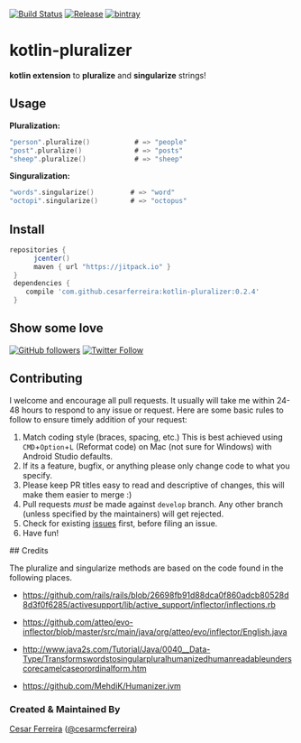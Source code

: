 [![Build Status](https://travis-ci.org/cesarferreira/kotlin-pluralizer.svg?branch=master)](https://travis-ci.org/cesarferreira/kotlin-pluralizer) [![Release](https://jitpack.io/v/cesarferreira/kotlin-pluralizer.svg)](https://jitpack.io/#cesarferreira/kkotlin-pluralizer)  [ ![bintray](https://api.bintray.com/packages/cesarferreira/maven/kotlin-pluralizer/images/download.svg) ](https://bintray.com/cesarferreira/maven/kotlin-pluralizer/_latestVersion)

# kotlin-pluralizer

**kotlin extension** to **pluralize** and **singularize** strings!

## Usage

**Pluralization:**

```kotlin
"person".pluralize()           # => "people"
"post".pluralize()             # => "posts"
"sheep".pluralize()            # => "sheep"
```

**Singuralization:**

```kotlin
"words".singularize()         # => "word"
"octopi".singularize()        # => "octopus"

```

## Install

```groovy
repositories {
      jcenter()
      maven { url "https://jitpack.io" }
 }
 dependencies {
    compile 'com.github.cesarferreira:kotlin-pluralizer:0.2.4'
 }
 ```

## Show some love
[![GitHub followers](https://img.shields.io/github/followers/cesarferreira.svg?style=social&label=Follow)](https://github.com/cesarferreira/kotlin-pluralizer)   [![Twitter Follow](https://img.shields.io/twitter/follow/cesarmcferreira.svg?style=social)](https://twitter.com/cesarmcferreira)

## Contributing

I welcome and encourage all pull requests. It usually will take me within 24-48 hours to respond to any issue or request. Here are some basic rules to follow to ensure timely addition of your request:
  1. Match coding style (braces, spacing, etc.) This is best achieved using `CMD`+`Option`+`L` (Reformat code) on Mac (not sure for Windows) with Android Studio defaults.
  2. If its a feature, bugfix, or anything please only change code to what you specify.
  3. Please keep PR titles easy to read and descriptive of changes, this will make them easier to merge :)
  4. Pull requests _must_ be made against `develop` branch. Any other branch (unless specified by the maintainers) will get rejected.
  5. Check for existing [issues](https://github.com/cesarferreira/kotkotlin-pluralizer/issues) first, before filing an issue.  
  6. Have fun!


  ## Credits

  The pluralize and singularize methods are based on the code found in the following places.

  - https://github.com/rails/rails/blob/26698fb91d88dca0f860adcb80528d8d3f0f6285/activesupport/lib/active_support/inflector/inflections.rb

  - https://github.com/atteo/evo-inflector/blob/master/src/main/java/org/atteo/evo/inflector/English.java
  - http://www.java2s.com/Tutorial/Java/0040__Data-Type/Transformswordstosingularpluralhumanizedhumanreadableunderscorecamelcaseorordinalform.htm
  - https://github.com/MehdiK/Humanizer.jvm


### Created & Maintained By
[Cesar Ferreira](https://github.com/cesarferreira) ([@cesarmcferreira](https://www.twitter.com/cesarmcferreira))

